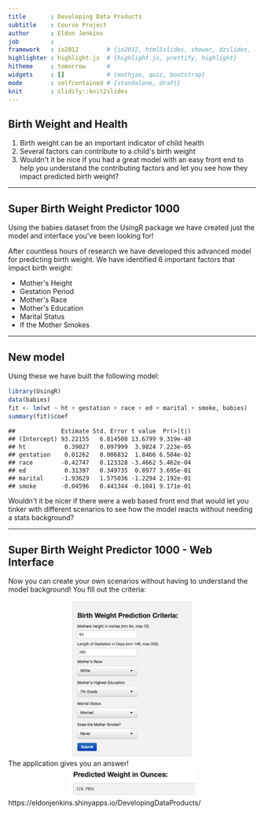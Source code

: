 ```yaml
---
title       : Developing Data Products
subtitle    : Course Project
author      : Eldon Jenkins
job         : 
framework   : io2012        # {io2012, html5slides, shower, dzslides, ...}
highlighter : highlight.js  # {highlight.js, prettify, highlight}
hitheme     : tomorrow      # 
widgets     : []            # {mathjax, quiz, bootstrap}
mode        : selfcontained # {standalone, draft}
knit        : slidify::knit2slides
---
```


## Birth Weight and Health

1. Birth weight can be an important indicator of child health
2. Several factors can contribute to a child's birth weight
3. Wouldn't it be nice if you had a great model with an easy front end to help you understand the contributing factors and let you see how they impact predicted birth weight?

---

## Super Birth Weight Predictor 1000

Using the babies dataset from the UsingR package we have created just the model and interface you've been looking for!

After countless hours of research we have developed this advanced model for predicting birth weight.
We have identified 6 important factors that impact birth weight: 
- Mother's Height
- Gestation Period
- Mother's Race
- Mother's Education
- Marital Status
- If the Mother Smokes

--- 

## New model
Using these we have built the following model: 

```r
library(UsingR)
data(babies)
fit <- lm(wt ~ ht + gestation + race + ed + marital + smoke, babies)
summary(fit)$coef
```

```
##             Estimate Std. Error t value  Pr(>|t|)
## (Intercept) 93.22155   6.814508 13.6799 9.319e-40
## ht           0.39027   0.097999  3.9824 7.223e-05
## gestation    0.01262   0.006832  1.8466 6.504e-02
## race        -0.42747   0.123328 -3.4662 5.462e-04
## ed           0.31397   0.349735  0.8977 3.695e-01
## marital     -1.93629   1.575036 -1.2294 2.192e-01
## smoke       -0.04596   0.441344 -0.1041 9.171e-01
```

Wouldn't it be nicer if there were a web based front end that would let you tinker with different scenarios to see how the model reacts without needing a stats background?

--- 

## Super Birth Weight Predictor 1000 - Web Interface
Now you can create your own scenarios without having to understand the model background!
You fill out the criteria: 
<div style='text-align: center;'>
    <img height='320' src='criteria.png' />
</div>
The application gives you an answer!
<div style='text-align: center;'>
    <img height='60' src='results.png' />
</div>
https://eldonjenkins.shinyapps.io/DevelopingDataProducts/
